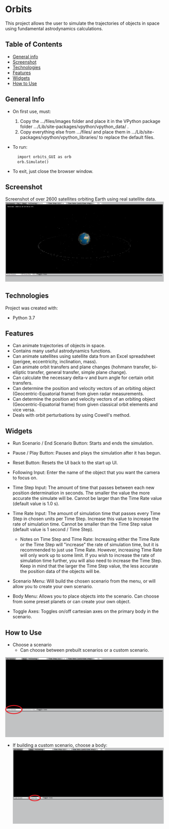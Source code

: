 # Orbits
This project allows the user to simulate the trajectories of objects in space using fundamental astrodynamics calculations.

## Table of Contents
* [General info](#general-info)
* [Screenshot](#screenshot)
* [Technologies](#technologies)
* [Features](#features)
* [Widgets](#widgets)
* [How to Use](#how-to-use)

## General Info
* On first use, must:
    1. Copy the .../files/images folder and place it in the VPython package folder .../Lib/site-packages/vpython/vpython_data/ .
    2. Copy everything else from .../files/ and place them in .../Lib/site-packages/vpython/vpython_libraries/ to replace the default files.
* To run:

        import orbits_GUI as orb  
        orb.Simulate()
* To exit, just close the browser window.

## Screenshot
Screenshot of over 2600 satellites orbiting Earth using real satellite data.
![satellites](/files/screenshots/satellites.png)

## Technologies
Project was created with:
* Python 3.7

## Features
* Can animate trajectories of objects in space.
* Contains many useful astrodynamics functions.
* Can animate satellites using satellite data from an Excel spreadsheet (perigee, eccentricity, inclination, mass).
* Can animate orbit transfers and plane changes (hohmann transfer, bi-elliptic transfer, general transfer, simple plane change).
* Can calculate the necessary delta-v and burn angle for certain orbit transfers.
* Can determine the position and velocity vectors of an orbiting object (Geocentric-Equatorial frame) from given radar measurements.
* Can determine the position and velocity vectors of an orbiting object (Geocentric-Equatorial frame) from given classical orbit elements and vice versa.
* Deals with orbit perturbations by using Cowell's method.

## Widgets
* Run Scenario / End Scenario Button: Starts and ends the simulation.
* Pause / Play Button: Pauses and plays the simulation after it has begun.
* Reset Button: Resets the UI back to the start up UI.
* Following Input: Enter the name of the object that you want the camera to focus on.
* Time Step Input: The amount of time that passes between each new position determination in seconds. The smaller the value the more accurate the simulate will be. Cannot be larger than the Time Rate value (default value is 1.0 s).
* Time Rate Input: The amount of simulation time that passes every Time Step in chosen units per Time Step. Increase this value to increase the rate of simulation time. Cannot be smaller than the Time Step value (default value is 1 second / Time Step).

    * Notes on Time Step and Time Rate: Increasing either the Time Rate or the Time Step will "increase" the rate of simulation time, but it is recommended to just use Time    Rate. However, increasing Time Rate will only work up to some limit. If you wish to increase the rate of simulation time further, you will also need to increase the Time Step. Keep in mind that the larger the Time Step value, the less accurate the position data of the objects will be.

* Scenario Menu: Will build the chosen scenario from the menu, or will allow you to create your own scenario.
* Body Menu: Allows you to place objects into the scenario. Can choose from some preset planets or can create your own object.
* Toggle Axes: Toggles on/off cartesian axes on the primary body in the scenario.

## How to Use
* Choose a scenario
    * Can choose between prebuilt scenarios or a custom scenario.  

![choose_scenario](/files/screenshots/choose_scenario.png)  
* If building a custom scenario, choose a body:  
![choose_body](/files/screenshots/choose_body.png)  
